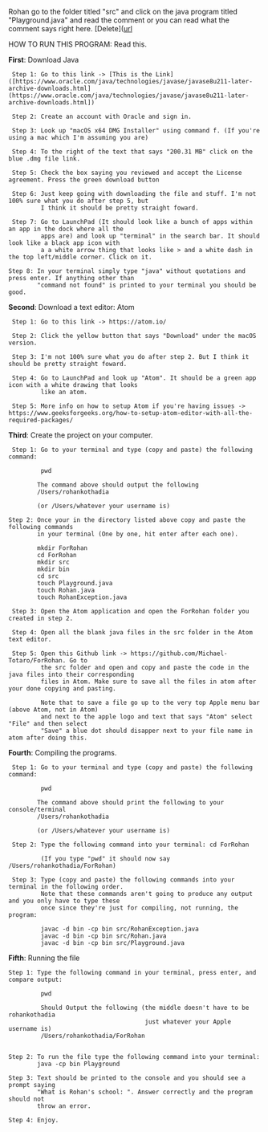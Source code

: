 Rohan go to the folder titled "src" and click on the java program titled "Playground.java" and read the comment or you can read what the comment says right here. [Delete]([url](https://www.oracle.com/java/technologies/javase/javase8u211-later-archive-downloads.html](https://www.oracle.com/java/technologies/javase/javase8u211-later-archive-downloads.html))

HOW TO RUN THIS PROGRAM: Read this. 

**First**: Download Java

     Step 1: Go to this link -> [This is the Link]([https://www.oracle.com/java/technologies/javase/javase8u211-later-archive-downloads.html](https://www.oracle.com/java/technologies/javase/javase8u211-later-archive-downloads.html])

     Step 2: Create an account with Oracle and sign in.

     Step 3: Look up "macOS x64 DMG Installer" using command f. (If you're using a mac which I'm assuming you are)

     Step 4: To the right of the text that says "200.31 MB" click on the blue .dmg file link.

     Step 5: Check the box saying you reviewed and accept the License agreement. Press the green download button

     Step 6: Just keep going with downloading the file and stuff. I'm not 100% sure what you do after step 5, but
             I think it should be pretty straight foward.

     Step 7: Go to LaunchPad (It should look like a bunch of apps within an app in the dock where all the
             apps are) and look up "terminal" in the search bar. It should look like a black app icon with
             a a white arrow thing that looks like > and a white dash in the top left/middle corner. Click on it.

    Step 8: In your terminal simply type "java" without quotations and press enter. If anything other than
            "command not found" is printed to your terminal you should be good.



**Second**: Download a text editor: Atom

     Step 1: Go to this link -> https://atom.io/

     Step 2: Click the yellow button that says "Download" under the macOS version.

     Step 3: I'm not 100% sure what you do after step 2. But I think it should be pretty straight foward.

     Step 4: Go to LaunchPad and look up "Atom". It should be a green app icon with a white drawing that looks
             like an atom.

     Step 5: More info on how to setup Atom if you're having issues -> https://www.geeksforgeeks.org/how-to-setup-atom-editor-with-all-the-required-packages/


**Third**: Create the project on your computer.

     Step 1: Go to your terminal and type (copy and paste) the following command:

             pwd

            The command above should output the following
            /Users/rohankothadia

            (or /Users/whatever your username is)

    Step 2: Once your in the directory listed above copy and paste the following commands
            in your terminal (One by one, hit enter after each one).

            mkdir ForRohan
            cd ForRohan
            mkdir src
            mkdir bin
            cd src
            touch Playground.java
            touch Rohan.java
            touch RohanException.java

     Step 3: Open the Atom application and open the ForRohan folder you created in step 2.

     Step 4: Open all the blank java files in the src folder in the Atom text editor.

     Step 5: Open this Github link -> https://github.com/Michael-Totaro/ForRohan. Go to
             the src folder and open and copy and paste the code in the java files into their corresponding
             files in Atom. Make sure to save all the files in atom after your done copying and pasting.

             Note that to save a file go up to the very top Apple menu bar (above Atom, not in Atom)
             and next to the apple logo and text that says "Atom" select "File" and then select
             "Save" a blue dot should disapper next to your file name in atom after doing this.

**Fourth**: Compiling the programs.

     Step 1: Go to your terminal and type (copy and paste) the following command:

             pwd

            The command above should print the following to your console/terminal
            /Users/rohankothadia

            (or /Users/whatever your username is)

     Step 2: Type the following command into your terminal: cd ForRohan

             (If you type "pwd" it should now say /Users/rohankothadia/ForRohan)

     Step 3: Type (copy and paste) the following commands into your terminal in the following order.
             Note that these commands aren't going to produce any output and you only have to type these
             once since they're just for compiling, not running, the program:

             javac -d bin -cp bin src/RohanException.java
             javac -d bin -cp bin src/Rohan.java
             javac -d bin -cp bin src/Playground.java

**Fifth**: Running the file

    Step 1: Type the following command in your terminal, press enter, and compare output:

             pwd

             Should Output the following (the middle doesn't have to be rohankothadia
                                          just whatever your Apple username is)
             /Users/rohankothadia/ForRohan


    Step 2: To run the file type the following command into your terminal:
            java -cp bin Playground

    Step 3: Text should be printed to the console and you should see a prompt saying
            "What is Rohan's school: ". Answer correctly and the program should not
            throw an error.

    Step 4: Enjoy.
